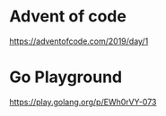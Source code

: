 # Advent of code
https://adventofcode.com/2019/day/1

# Go Playground
https://play.golang.org/p/EWh0rVY-073
